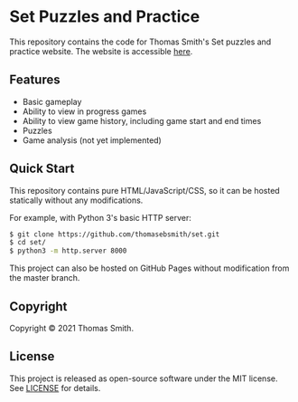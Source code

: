 # Set Puzzles and Practice
This repository contains the code for Thomas Smith's Set puzzles and practice
website. The website is accessible
[here](https://thomasebsmith.github.io/set/).

## Features
- Basic gameplay
- Ability to view in progress games
- Ability to view game history, including game start and end times
- Puzzles
- Game analysis (not yet implemented)

## Quick Start
This repository contains pure HTML/JavaScript/CSS, so it can be hosted
statically without any modifications.

For example, with Python 3's basic HTTP server:
```sh
$ git clone https://github.com/thomasebsmith/set.git
$ cd set/
$ python3 -m http.server 8000
```

This project can also be hosted on GitHub Pages without modification from
the master branch.

## Copyright
Copyright © 2021 Thomas Smith.

## License
This project is released as open-source software under the MIT license. See
[LICENSE](./LICENSE) for details.
